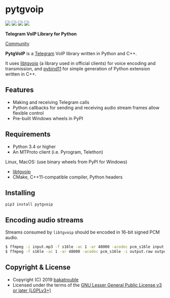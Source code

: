 # pytgvoip
 
[![](https://img.shields.io/pypi/v/pytgvoip.svg?style=flat)](https://pypi.org/project/pytgvoip/) [![](https://img.shields.io/appveyor/ci/bakatrouble/pylibtgvoip.svg?label=windows%20wheels%20build&style=flat)](https://ci.appveyor.com/project/bakatrouble/pylibtgvoip) [![](https://img.shields.io/appveyor/ci/bakatrouble/libtgvoip.svg?label=libtgvoip%20windows%20build&style=flat)](https://ci.appveyor.com/project/bakatrouble/libtgvoip) ![](https://img.shields.io/pypi/l/pytgvoip.svg?style=flat)
 
**Telegram VoIP Library for Python**

[Community](https://t.me/pytgvoip)

**PytgVoIP** is a [Telegram](https://telegram.org/) VoIP library written in Python and C++.

It uses [libtgvoip](https://github.com/grishka/libtgvoip) (a library used in official clients) 
for voice encoding and transmission, and [pybind11](https://github.com/pybind/pybind11) for simple 
generation of Python extension written in C++.

## Features
* Making and receiving Telegram calls
* Python callbacks for sending and receiving audio stream frames allow flexible control
* Pre-built Windows wheels in PyPI

## Requirements
* Python 3.4 or higher
* An MTProto client (i.e. Pyrogram, Telethon)

Linux, MacOS: (use binary wheels from PyPI for Windows)
* [libtgvoip](docs/libtgvoip.md)
* CMake, C++11-compatible compiler, Python headers

## Installing
```pip3 install pytgvoip```


## Encoding audio streams
Streams consumed by `libtgvoip` should be encoded in 16-bit signed PCM audio.
```bash
$ ffmpeg -i input.mp3 -f s16le -ac 1 -ar 48000 -acodec pcm_s16le input.raw  # encode
$ ffmpeg -f s16le -ac 1 -ar 48000 -acodec pcm_s16le -i output.raw output.mp3  # decode
```

## Copyright & License
* Copyright (C) 2019 [bakatrouble](https://github.com/bakatrouble)
* Licensed under the terms of the [GNU Lesser General Public License v3 or later (LGPLv3+)](COPYING.lesser)
